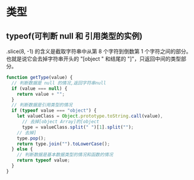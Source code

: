# 类型

## typeof(可判断 null 和 引用类型的实例)

.slice(8, -1) 的含义是截取字符串中从第 8 个字符到倒数第 1 个字符之间的部分。也就是说它会去掉字符串开头的 "[object " 和结尾的 "]"，只返回中间的类型部分。

```js
function getType(value) {
  // 判断数据是 null 的情况,返回字符串null
  if (value === null) {
    return value + "";
  }
  // 判断数据是引用类型的情况
  if (typeof value === "object") {
    let valueClass = Object.prototype.toString.call(value),
      // 去掉[object Array]的[object
      type = valueClass.split(" ")[1].split("");
    // 去掉]
    type.pop();
    return type.join("").toLowerCase();
  } else {
    // 判断数据是基本数据类型的情况和函数的情况
    return typeof value;
  }
}
```
